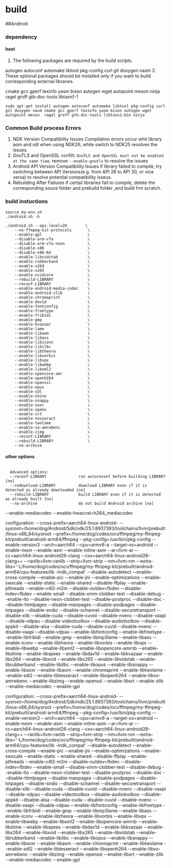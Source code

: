 
# build
##Android
### dependency
#### host
1. The following packages are required by the build scripts.

autogen autoconf automake libtool pkg-config curl git doxygen nasm
2. These optional packages should be installed only if you want to build corresponding external libraries.

cmake gcc gperf texinfo yasm bison autogen wget autopoint meson ninja ragel groff gtk-doc-tools libtasn1-1

```
sudo apt-get install autogen autoconf automake libtool pkg-config curl git doxygen nasm cmake gcc gperf texinfo yasm bison autogen wget autopoint meson  ragel groff gtk-doc-tools libtasn1-bin ninja
```

### Common Build process Errors
1. NDK Version Compatibility Issues
   Compilation errors occur whit library aom and sdl when using NDK26, while switch to NDK25 resolves the issues.
2. GnuTLS and OpenSSL confilt:
`GnuTLS and OpenSSL must not be enabled at the same time`. remove `--enable-gnutls` to resolve the issues
3. Android API Version Compatibility Issues
   if  library failed to compile, try switching between API Versions(e.g. from API 26 to API 30, or vice versa) to resolve potential compatibility isseus. 
4. Rebuilding After Failures
   if certail libraries fail to compile, delete the corresponding souce folder and prebuild folder ,and build frm scratch.


### build instuctions
```
source my-env.sh 
./android.sh -h

./android.sh --api-level=26        \
    --no-ffmpeg-kit-protocols       \
    --enable-gpl                    \
    --disable-arm-v7a               \
    --disable-arm-v7a-neon          \
    --disable-x86                   \
    --disable-x86-64                \
    --enable-libvidstab             \
    --enable-rubberband             \
    --enable-x264                   \
    --enable-x265                   \
    --enable-xvidcore               \
    --rebuild-LIBRARY               \
    --reconf-LIBRARY                \
    --enable-android-media-codec    \
    --enable-android-zlib           \
    --enable-chromaprint            \
    --enable-dav1d                  \
    --enable-fontconfig             \
    --enable-freetype               \
    --enable-fribidi                \
    --enable-gmp                    \
    --enable-kvazaar                \
    --enable-lame                   \
    --enable-libaom                 \
    --enable-libass                 \
    --enable-libiconv               \
    --enable-libilbc                \
    --enable-libtheora              \
    --enable-libvorbis              \
    --enable-libvpx                 \
    --enable-libwebp                \
    --enable-libxml2                \
    --enable-opencore-amr           \
    --enable-openh264               \
    --enable-openssl                \
    --enable-opus                   \
    --enable-sdl                    \
    --enable-shine                  \
    --enable-snappy                 \
    --enable-soxr                   \
    --enable-speex                  \
    --enable-srt                    \
    --enable-tesseract              \
    --enable-twolame                \
    --enable-vo-amrwbenc            \
    --enable-zimg                   \
    --reconf-LIBRARY                \
    --rebuild-LIBRARY               \
    --no-archive 

```
#### other options
```
  
  Advanced options:
  --reconf-LIBRARY              run autoreconf before building LIBRARY [no]
  --redownload-LIBRARY          download LIBRARY even if it is detected as already downloaded [no]
  --rebuild-LIBRARY             build LIBRARY even if it is detected as already built [no]
  --no-archive                  do not build Android archive [no]

  ```


  --enable-mediacodec --enable-hwaccel=h264_mediacodec

   configuration: --cross-prefix=aarch64-linux-android- --sysroot=/home/dog/Android/Sdk/ndk/25.1.8937393/toolchains/llvm/prebuilt/linux-x86_64/sysroot --prefix=/home/dog/codes/ocv/ffmpeg/my-ffmpeg-kit/prebuilt/android-arm64/ffmpeg --pkg-config=/usr/bin/pkg-config --enable-version3 --arch=aarch64 --cpu=armv8-a --target-os=android --enable-neon --enable-asm --enable-inline-asm --ar=llvm-ar --cc=aarch64-linux-android26-clang --cxx=aarch64-linux-android26-clang++ --ranlib=llvm-ranlib --strip=llvm-strip --nm=llvm-nm --extra-libs='-L/home/dog/codes/ocv/ffmpeg/my-ffmpeg-kit/prebuilt/android-arm64/cpu-features/lib -lndk_compat' --disable-autodetect --enable-cross-compile --enable-pic --enable-jni --enable-optimizations --enable-swscale --enable-static --enable-shared --disable-ffplay --enable-pthreads --enable-v4l2-m2m --disable-outdev=fbdev --disable-indev=fbdev --enable-small --disable-xmm-clobber-test --disable-debug --enable-lto --disable-neon-clobber-test --disable-postproc --disable-doc --disable-htmlpages --disable-manpages --disable-podpages --disable-txtpages --disable-sndio --disable-schannel --disable-securetransport --disable-xlib --disable-cuda --disable-cuvid --disable-nvenc --disable-vaapi --disable-vdpau --disable-videotoolbox --disable-audiotoolbox --disable-appkit --disable-alsa --disable-cuda --disable-cuvid --disable-nvenc --disable-vaapi --disable-vdpau --enable-libfontconfig --enable-libfreetype --enable-libfribidi --enable-gmp --enable-libmp3lame --enable-libass --enable-iconv --enable-libtheora --enable-libvorbis --enable-libvpx --enable-libwebp --enable-libxml2 --enable-libopencore-amrnb --enable-libshine --enable-libspeex --enable-libdav1d --enable-libkvazaar --enable-libx264 --enable-libxvid --enable-libx265 --enable-libvidstab --enable-librubberband --enable-libilbc --enable-libopus --enable-libsnappy --enable-libsoxr --enable-libaom --enable-chromaprint --enable-libtwolame --enable-sdl2 --enable-libtesseract --enable-libopenh264 --enable-libvo-amrwbenc --enable-libzimg --enable-openssl --enable-libsrt --enable-zlib --enable-mediacodec --enable-gpl



   configuration:
    --cross-prefix=aarch64-linux-android-
    --sysroot=/home/dog/Android/Sdk/ndk/25.1.8937393/toolchains/llvm/prebuilt/linux-x86_64/sysroot
    --prefix=/home/dog/codes/ocv/ffmpeg/my-ffmpeg-kit/prebuilt/android-arm64/ffmpeg
    --pkg-config=/usr/bin/pkg-config --enable-version3
    --arch=aarch64
    --cpu=armv8-a
    --target-os=android
    --enable-neon
    --enable-asm
    --enable-inline-asm
    --ar=llvm-ar
    --cc=aarch64-linux-android26-clang
    --cxx=aarch64-linux-android26-clang++
    --ranlib=llvm-ranlib
    --strip=llvm-strip
    --nm=llvm-nm
    --extra-libs='-L/home/dog/codes/ocv/ffmpeg/my-ffmpeg-kit/prebuilt/android-arm64/cpu-features/lib -lndk_compat'
    --disable-autodetect
    --enable-cross-compile
    --enable-pic
    --enable-jni
    --enable-optimizations
    --enable-swscale
    --enable-static
    --enable-shared
    --disable-ffplay
    --enable-pthreads
    --enable-v4l2-m2m
    --disable-outdev=fbdev
    --disable-indev=fbdev
    --enable-small
    --disable-xmm-clobber-test
    --disable-debug
    --enable-lto
    --disable-neon-clobber-test
    --disable-postproc
    --disable-doc
    --disable-htmlpages
    --disable-manpages
    --disable-podpages
    --disable-txtpages
    --disable-sndio
    --disable-schannel
    --disable-securetransport
    --disable-xlib
    --disable-cuda
    --disable-cuvid
    --disable-nvenc
    --disable-vaapi
    --disable-vdpau
    --disable-videotoolbox
    --disable-audiotoolbox
    --disable-appkit
    --disable-alsa
    --disable-cuda
    --disable-cuvid
    --disable-nvenc
    --disable-vaapi
    --disable-vdpau
    --enable-libfontconfig
    --enable-libfreetype
    --enable-libfribidi
    --enable-gmp
    --enable-libmp3lame
    --enable-libass
    --enable-iconv
    --enable-libtheora
    --enable-libvorbis
    --enable-libvpx
    --enable-libwebp
    --enable-libxml2
    --enable-libopencore-amrnb
    --enable-libshine
    --enable-libspeex
    --enable-libdav1d
    --enable-libkvazaar
    --enable-libx264
    --enable-libxvid
    --enable-libx265
    --enable-libvidstab
    --enable-librubberband
    --enable-libilbc
    --enable-libopus
    --enable-libsnappy
    --enable-libsoxr
    --enable-libaom
    --enable-chromaprint
    --enable-libtwolame
    --enable-sdl2
    --enable-libtesseract
    --enable-libopenh264
    --enable-libvo-amrwbenc
    --enable-libzimg
    --enable-openssl
    --enable-libsrt
    --enable-zlib
    --enable-mediacodec
    --enable-gpl